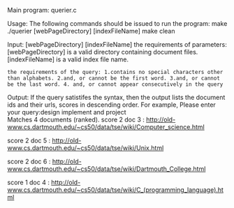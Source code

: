 Main program: querier.c

Usage: The following commands should be issued to run the program:
      make
      ./querier [webPageDirectory] [indexFileName]
      make clean

Input: [webPageDirectory] [indexFileName]
    the requirements of parameters:
    [webPageDirectory] is a valid directory containing document files.
    [indexFileName] is a valid index file name.

    the requirements of the query: 1.contains no special characters other than alphabets. 2.and, or cannot be the first word. 3.and, or cannot be the last word. 4. and, or cannot appear consecutively in the query

Output: If the query satistifes the syntax, then the output lists the document ids and their urls, scores in descending order.
For example,
Please enter your query:design implement and project    
Matches 4 documents (ranked).
score 2  doc 3 : http://old-www.cs.dartmouth.edu/~cs50/data/tse/wiki/Computer_science.html

score 2  doc 5 : http://old-www.cs.dartmouth.edu/~cs50/data/tse/wiki/Unix.html

score 2  doc 6 : http://old-www.cs.dartmouth.edu/~cs50/data/tse/wiki/Dartmouth_College.html

score 1  doc 4 : http://old-www.cs.dartmouth.edu/~cs50/data/tse/wiki/C_(programming_language).html